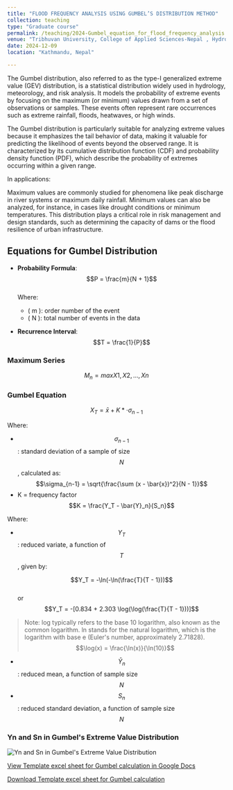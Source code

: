 ```yaml
---
title: "FLOOD FREQUENCY ANALYSIS USING GUMBEL’S DISTRIBUTION METHOD"
collection: teaching
type: "Graduate course"
permalink: /teaching/2024-Gumbel_equation_for_flood_frequency_analysis
venue: "Tribhuvan University, College of Applied Sciences-Nepal , Hydrology Department"
date: 2024-12-09
location: "Kathmandu, Nepal"

---
```



The Gumbel distribution, also referred to as the type-I generalized extreme value (GEV) distribution, is a statistical distribution widely used in hydrology, meteorology, and risk analysis. It models the probability of extreme events by focusing on the maximum (or minimum) values drawn from a set of observations or samples. These events often represent rare occurrences such as extreme rainfall, floods, heatwaves, or high winds.

The Gumbel distribution is particularly suitable for analyzing extreme values because it emphasizes the tail behavior of data, making it valuable for predicting the likelihood of events beyond the observed range. It is characterized by its cumulative distribution function (CDF) and probability density function (PDF), which describe the probability of extremes occurring within a given range.

In applications:

Maximum values are commonly studied for phenomena like peak discharge in river systems or maximum daily rainfall.
Minimum values can also be analyzed, for instance, in cases like drought conditions or minimum temperatures.
This distribution plays a critical role in risk management and design standards, such as determining the capacity of dams or the flood resilience of urban infrastructure.

## Equations for Gumbel Distribution

- **Probability Formula**:  
   $$P = \frac{m}{N + 1}$$  
   Where:

  - \( m \): order number of the event  
  - \( N \): total number of events in the data  

- **Recurrence Interval**:  
   $$T = \frac{1}{P}$$  

### Maximum Series

$$M_n = max{X1, X2, ..., Xn}$$

### Gumbel Equation

$$X_T = \bar{x} + K * \cdot \sigma_{n-1}$$

Where:

- $$\sigma_{n-1}$$: standard deviation of a sample of size $$N$$, calculated as:  
     $$\sigma_{n-1} = \sqrt{\frac{\sum (x - \bar{x})^2}{N - 1}}$$
- K = frequency factor  
  $$K = \frac{Y_T - \bar{Y}_n}{S_n}$$

Where:

- $$Y_T$$: reduced variate, a function of $$T$$, given by:

     $$Y_T = -\ln(-\ln(\frac{T}{T - 1}))$$  
     or  
     $$Y_T = -[0.834 + 2.303 \log(\log(\frac{T}{T - 1}))]$$

>Note:
>log typically refers to the base 10 logarithm, also known as the common logarithm. ln stands for the natural logarithm, which is the logarithm with base e (Euler's number, approximately 2.71828). $$\log(x) = \frac{\ln(x)}{\ln(10)}$$

- $$\bar{Y}_n$$: reduced mean, a function of sample size $$N$$
- $$S_n$$: reduced standard deviation, a function of sample size $$N$$

### Yn and Sn in Gumbel's Extreme Value Distribution

![Yn and Sn in Gumbel's Extreme Value Distribution](https://workbishwa.github.io/imBishwa/images/Yn_Sn_value_for_gumbel_distribution.png)

[View Template excel sheet for Gumbel calculation in Google Docs](https://docs.google.com/viewer?url=https://workbishwa.github.io/imBishwa/files/gumbel_calculation_template.xlsx)

[Download Template excel sheet for Gumbel calculation](https://workbishwa.github.io/imBishwa/files/gumbel_calculation_template.xlsx)
